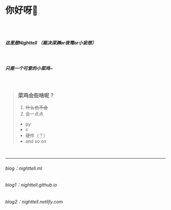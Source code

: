 
# 你好呀👋
  
  
<br>



<br>

##### 这里是Nighttell （裁决深渊or夜莺or小妄想）
<br>

##### 只是一个可爱的小菜鸡~
<br>


> ### 菜鸡会些啥呢？
> 1. ~~什么也不会~~
> 2. 会一点点
>   + py
>   + c
>   + 硬件（？）
>   + and so on

<br>

----------

###### blog：nighttell.ml
###### blog1：nighttell.github.io
###### blog2：nighttell.netlify.com
